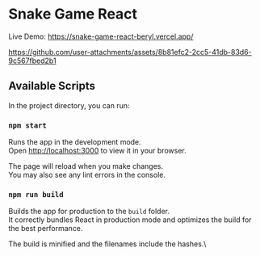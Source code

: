 # Snake Game React

Live Demo: https://snake-game-react-beryl.vercel.app/

https://github.com/user-attachments/assets/8b81efc2-2cc5-41db-83d6-9c567fbed2b1



## Available Scripts

In the project directory, you can run:

### `npm start`

Runs the app in the development mode.\
Open [http://localhost:3000](http://localhost:3000) to view it in your browser.

The page will reload when you make changes.\
You may also see any lint errors in the console.


### `npm run build`

Builds the app for production to the `build` folder.\
It correctly bundles React in production mode and optimizes the build for the best performance.

The build is minified and the filenames include the hashes.\
